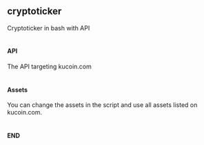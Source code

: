 ## cryptoticker
Cryptoticker in bash with API
</br></br>

#### API
The API targeting kucoin.com
</br></br>

#### Assets
You can change the assets in the script and use all assets listed on kucoin.com.
</br></br>


#### END
